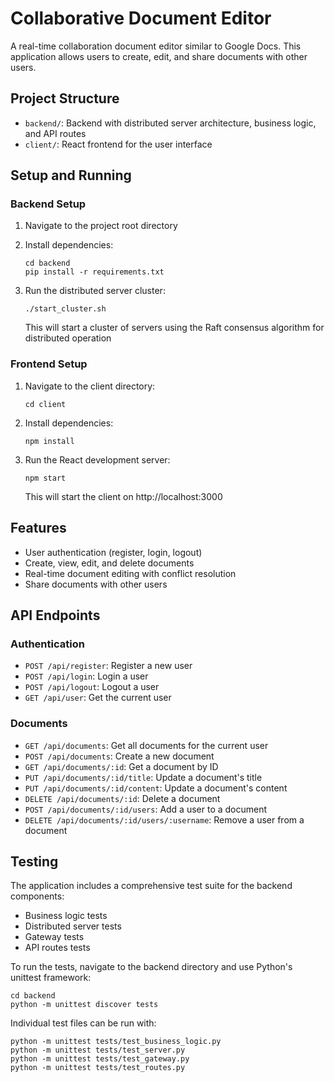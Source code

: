 # Collaborative Document Editor

A real-time collaboration document editor similar to Google Docs. This application allows users to create, edit, and share documents with other users.

## Project Structure

- `backend/`: Backend with distributed server architecture, business logic, and API routes
- `client/`: React frontend for the user interface

## Setup and Running

### Backend Setup

1. Navigate to the project root directory

2. Install dependencies:
   ```
   cd backend
   pip install -r requirements.txt
   ```

3. Run the distributed server cluster:
   ```
   ./start_cluster.sh
   ```
   This will start a cluster of servers using the Raft consensus algorithm for distributed operation

### Frontend Setup

1. Navigate to the client directory:
   ```
   cd client
   ```

2. Install dependencies:
   ```
   npm install
   ```

3. Run the React development server:
   ```
   npm start
   ```
   This will start the client on http://localhost:3000

## Features

- User authentication (register, login, logout)
- Create, view, edit, and delete documents
- Real-time document editing with conflict resolution
- Share documents with other users

## API Endpoints

### Authentication
- `POST /api/register`: Register a new user
- `POST /api/login`: Login a user
- `POST /api/logout`: Logout a user
- `GET /api/user`: Get the current user

### Documents
- `GET /api/documents`: Get all documents for the current user
- `POST /api/documents`: Create a new document
- `GET /api/documents/:id`: Get a document by ID
- `PUT /api/documents/:id/title`: Update a document's title
- `PUT /api/documents/:id/content`: Update a document's content
- `DELETE /api/documents/:id`: Delete a document
- `POST /api/documents/:id/users`: Add a user to a document
- `DELETE /api/documents/:id/users/:username`: Remove a user from a document

## Testing

The application includes a comprehensive test suite for the backend components:

- Business logic tests
- Distributed server tests
- Gateway tests
- API routes tests

To run the tests, navigate to the backend directory and use Python's unittest framework:

```
cd backend
python -m unittest discover tests
```

Individual test files can be run with:

```
python -m unittest tests/test_business_logic.py
python -m unittest tests/test_server.py
python -m unittest tests/test_gateway.py
python -m unittest tests/test_routes.py
```
